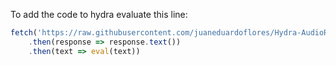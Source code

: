 To add the code to hydra evaluate this line:

```javascript
fetch('https://raw.githubusercontent.com/juaneduardoflores/Hydra-AudioReactive-Functions/master/AudioReactivity.js')
    .then(response => response.text())
    .then(text => eval(text))
```
